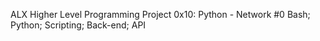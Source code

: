 ALX Higher Level Programming
Project 0x10: Python - Network #0
Bash; Python; Scripting; Back-end; API
